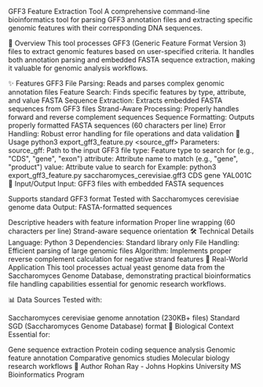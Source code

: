 GFF3 Feature Extraction Tool
A comprehensive command-line bioinformatics tool for parsing GFF3 annotation files and extracting specific genomic features with their corresponding DNA sequences.

🧬 Overview
This tool processes GFF3 (Generic Feature Format Version 3) files to extract genomic features based on user-specified criteria. It handles both annotation parsing and embedded FASTA sequence extraction, making it valuable for genomic analysis workflows.

✨ Features
GFF3 File Parsing: Reads and parses complex genomic annotation files
Feature Search: Finds specific features by type, attribute, and value
FASTA Sequence Extraction: Extracts embedded FASTA sequences from GFF3 files
Strand-Aware Processing: Properly handles forward and reverse complement sequences
Sequence Formatting: Outputs properly formatted FASTA sequences (60 characters per line)
Error Handling: Robust error handling for file operations and data validation
🚀 Usage
python3 export_gff3_feature.py <source_gff> <type> <attribute> <value>
Parameters:
source_gff: Path to the input GFF3 file
type: Feature type to search for (e.g., "CDS", "gene", "exon")
attribute: Attribute name to match (e.g., "gene", "product")
value: Attribute value to search for
Example:
python3 export_gff3_feature.py saccharomyces_cerevisiae.gff3 CDS gene YAL001C
📁 Input/Output
Input: GFF3 files with embedded FASTA sequences

Supports standard GFF3 format
Tested with Saccharomyces cerevisiae genome data
Output: FASTA-formatted sequences

Descriptive headers with feature information
Proper line wrapping (60 characters per line)
Strand-aware sequence orientation
🛠️ Technical Details
Language: Python 3
Dependencies: Standard library only
File Handling: Efficient parsing of large genomic files
Algorithm: Implements proper reverse complement calculation for negative strand features
🧪 Real-World Application
This tool processes actual yeast genome data from the Saccharomyces Genome Database, demonstrating practical bioinformatics file handling capabilities essential for genomic research workflows.

📊 Data Sources
Tested with:

Saccharomyces cerevisiae genome annotation (230KB+ files)
Standard SGD (Saccharomyces Genome Database) format
🔬 Biological Context
Essential for:

Gene sequence extraction
Protein coding sequence analysis
Genomic feature annotation
Comparative genomics studies
Molecular biology research workflows
📝 Author
Rohan Ray - Johns Hopkins University MS Bioinformatics Program
